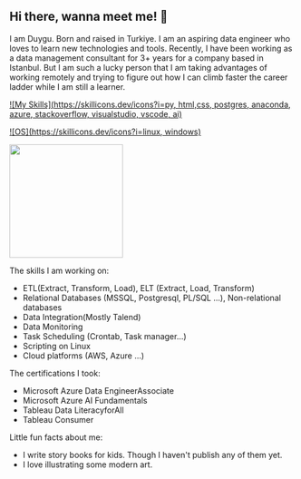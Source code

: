 ## Hi there, wanna meet me! 👋

I am Duygu. Born and raised in Turkiye. 
I am an aspiring data engineer who loves to learn new technologies and tools. 
Recently, I have been working as a data management consultant for 3+ years for a company based in Istanbul.
But I am such a lucky person that I am taking advantages of working remotely and trying to figure out how I can climb faster the career ladder while I am still a learner.

[![My Skills](https://skillicons.dev/icons?i=py, html,css, postgres, anaconda, azure, stackoverflow, visualstudio, vscode, ai)](https://skillicons.dev)

[![OS](https://skillicons.dev/icons?i=linux, windows)](https://skillicons.dev)

<img src="https://media3.giphy.com/media/v1.Y2lkPTc5MGI3NjExY3UzZDdrdW1uZ2syZ25hcW1rODBmcHltajA2MTI1a2Qzcm1rNzlwZCZlcD12MV9pbnRlcm5hbF9naWZfYnlfaWQmY3Q9Zw/kaq6GnxDlJaBq/giphy.gif?raw=true" width="200"/>

The skills I am working on:
- ETL(Extract, Transform, Load), ELT (Extract, Load, Transform)
- Relational Databases (MSSQL, Postgresql, PL/SQL ...), Non-relational databases
- Data Integration(Mostly Talend)
- Data Monitoring
- Task Scheduling (Crontab, Task manager...)
- Scripting on Linux
- Cloud platforms (AWS, Azure ...)

The certifications I took:
- Microsoft Azure Data EngineerAssociate 
- Microsoft Azure AI Fundamentals 
- Tableau Data LiteracyforAll 
- Tableau Consumer 

Little fun facts about me:
- I write story books for kids. Though I haven't publish any of them yet. 
- I love illustrating some modern art.
